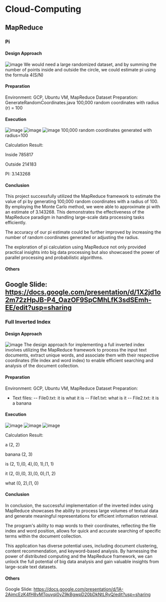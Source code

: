 # Cloud-Computing
## MapReduce
### Pi
#### Design Approach
![image](https://github.com/elly-zhu/Cloud-Computing/assets/22209839/1a301e8f-1d7a-4ab4-8039-2de89d963fcf)
We would need a large randomized dataset, and by summing the number of points inside and outside the circle, we could estimate pi using the formula 4(S/N)

#### Preparation
Environment: 
GCP, Ubuntu VM, MapReduce
Dataset Preparation:
GenerateRandomCoordinates.java
100,000 random coordinates with radius (r) = 100

#### Execution
![image](https://github.com/elly-zhu/Cloud-Computing/assets/22209839/7d599f2e-4efe-4eca-87d4-fcf82fdb0fcb)
![image](https://github.com/elly-zhu/Cloud-Computing/assets/22209839/9da3649a-1e61-4d51-a885-3f7163b9868b)
![image](https://github.com/elly-zhu/Cloud-Computing/assets/22209839/e2dc79d5-5a68-4da9-8224-c1b636187283)
100,000 random coordinates generated with radius=100

Calculation Result:

Inside 785817

Outside 214183

PI: 3.143268

#### Conclusion
This project successfully utilized the MapReduce framework to estimate the value of pi by generating 100,000 random coordinates with a radius of 100. By employing the Monte Carlo method, we were able to approximate pi with an estimate of 3.143268. This demonstrates the effectiveness of the MapReduce paradigm in handling large-scale data processing tasks efficiently.

The accuracy of our pi estimate could be further improved by increasing the number of random coordinates generated or adjusting the radius.

The exploration of pi calculation using MapReduce not only provided practical insights into big data processing but also showcased the power of parallel processing and probabilistic algorithms.

#### Others
Google Slide: https://docs.google.com/presentation/d/1X2jd1o2m72zHpJB-P4_OazOF9SpCMhLfK3sdSEmh-EE/edit?usp=sharing
----
### Full Inverted Index
#### Design Approach
![image](https://github.com/elly-zhu/Cloud-Computing/assets/22209839/6bc9cd51-4462-44c3-b2be-60d3ca5ba3c3)
The design approach for implementing a full inverted index involves utilizing the MapReduce framework to process the input text documents, extract unique words, and associate them with their respective coordinates (file index and word index) to enable efficient searching and analysis of the document collection.

#### Preparation
Environment: 
GCP, Ubuntu VM, MapReduce
Dataset Preparation:
- Text files:
 -- File0.txt: it is what it is
 -- File1.txt: what is it 
 -- File2.txt: it is a banana


#### Execution
![image](https://github.com/elly-zhu/Cloud-Computing/assets/22209839/b6909ee7-644a-4338-9641-a7255d04bd87)
![image](https://github.com/elly-zhu/Cloud-Computing/assets/22209839/24a56052-2a61-475e-90e8-d039049c1414)
![image](https://github.com/elly-zhu/Cloud-Computing/assets/22209839/c81a42ed-4d19-438e-a197-bddc19a805b0)


Calculation Result:

a       (2, 2)

banana  (2, 3)

is      (2, 1),(0, 4),(0, 1),(1, 1)

it      (2, 0),(0, 3),(0, 0),(1, 2)

what    (0, 2),(1, 0)

#### Conclusion
In conclusion, the successful implementation of the inverted index using MapReduce showcases the ability to process large volumes of textual data and generate meaningful representations for efficient information retrieval. 

The program's ability to map words to their coordinates, reflecting the file index and word position, allows for quick and accurate searching of specific terms within the document collection.

This application has diverse potential uses, including document clustering, content recommendation, and keyword-based analysis. By harnessing the power of distributed computing and the MapReduce framework, we can unlock the full potential of big data analysis and gain valuable insights from large-scale text datasets.


#### Others
Google Slide: https://docs.google.com/presentation/d/1A-2AjmcEzK4fH8vMTpuyqi0yZ9kBgwpD20bDkNtLRyQ/edit?usp=sharing
